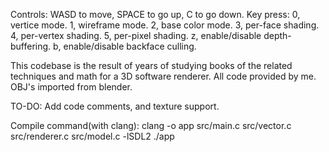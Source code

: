 Controls: WASD to move, SPACE to go up, C to go down.
Key press:
    0, vertice mode.
    1, wireframe mode.
    2, base color mode.
    3, per-face shading.
    4, per-vertex shading.
    5, per-pixel shading.
    z, enable/disable depth-buffering.
    b, enable/disable backface culling.

This codebase is the result of years of studying books of the related techniques and math for a 3D software renderer.
All code provided by me. OBJ's imported from blender.

TO-DO: Add code comments, and texture support.

Compile command(with clang):    clang -o app src/main.c src/vector.c src/renderer.c src/model.c -lSDL2
                                ./app
